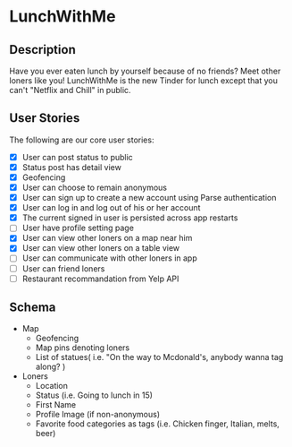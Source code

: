 # LunchWithMe

## Description

Have you ever eaten lunch by yourself because of no friends? Meet other loners like you! LunchWithMe is the new Tinder for lunch except that you can't "Netflix and Chill" in public. 

## User Stories

The following are our core user stories:

- [X] User can post status to public
- [X] Status post has detail view
- [X] Geofencing
- [X] User can choose to remain anonymous
- [X] User can sign up to create a new account using Parse authentication
- [X] User can log in and log out of his or her account
- [X] The current signed in user is persisted across app restarts
- [ ] User have profile setting page
- [X] User can view other loners on a map near him
- [X] User can view other loners on a table view
- [ ] User can communicate with other loners in app
- [ ] User can friend loners
- [ ] Restaurant recommandation from Yelp API

## Schema

* Map
  * Geofencing
  * Map pins denoting loners
  * List of statues( i.e. "On the way to Mcdonald's, anybody wanna tag along? )
* Loners
  * Location
  * Status (i.e. Going to lunch in 15)
  * First Name
  * Profile Image (if non-anonymous)
  * Favorite food categories as tags (i.e. Chicken finger, Italian, melts, beer)
